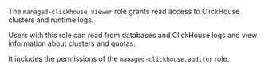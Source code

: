 The `managed-clickhouse.viewer` role grants read access to ClickHouse clusters and runtime logs.

Users with this role can read from databases and ClickHouse logs and view information about clusters and quotas.

It includes the permissions of the `managed-clickhouse.auditor` role.